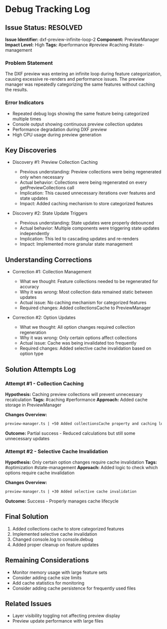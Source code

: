 # Debug Tracking Log

## Issue Status: RESOLVED
**Issue Identifier:** dxf-preview-infinite-loop-2
**Component:** PreviewManager
**Impact Level:** High
**Tags:** #performance #preview #caching #state-management

### Problem Statement
The DXF preview was entering an infinite loop during feature categorization, causing excessive re-renders and performance issues. The preview manager was repeatedly categorizing the same features without caching the results.

### Error Indicators
- Repeated debug logs showing the same feature being categorized multiple times
- Console output showing continuous preview collection updates
- Performance degradation during DXF preview
- High CPU usage during preview generation

## Key Discoveries
- Discovery #1: Preview Collection Caching
  - Previous understanding: Preview collections were being regenerated only when necessary
  - Actual behavior: Collections were being regenerated on every getPreviewCollections call
  - Implication: This caused unnecessary iterations over features and state updates
  - Impact: Added caching mechanism to store categorized features

- Discovery #2: State Update Triggers
  - Previous understanding: State updates were properly debounced
  - Actual behavior: Multiple components were triggering state updates independently
  - Implication: This led to cascading updates and re-renders
  - Impact: Implemented more granular state management

## Understanding Corrections
- Correction #1: Collection Management
  - What we thought: Feature collections needed to be regenerated for accuracy
  - Why it was wrong: Most collection data remained static between updates
  - Actual issue: No caching mechanism for categorized features
  - Required changes: Added collectionsCache to PreviewManager

- Correction #2: Option Updates
  - What we thought: All option changes required collection regeneration
  - Why it was wrong: Only certain options affect collections
  - Actual issue: Cache was being invalidated too frequently
  - Required changes: Added selective cache invalidation based on option type

## Solution Attempts Log

### Attempt #1 - Collection Caching
**Hypothesis:** Caching preview collections will prevent unnecessary recalculation
**Tags:** #caching #performance
**Approach:** Added cache storage in PreviewManager

**Changes Overview:**
```diff
preview-manager.ts | +50 Added collectionsCache property and caching logic
```

**Outcome:** Partial success - Reduced calculations but still some unnecessary updates

### Attempt #2 - Selective Cache Invalidation
**Hypothesis:** Only certain option changes require cache invalidation
**Tags:** #optimization #state-management
**Approach:** Added logic to check which options require cache invalidation

**Changes Overview:**
```diff
preview-manager.ts | +30 Added selective cache invalidation
```

**Outcome:** Success - Properly manages cache lifecycle

## Final Solution
1. Added collections cache to store categorized features
2. Implemented selective cache invalidation
3. Changed console.log to console.debug
4. Added proper cleanup on feature updates

## Remaining Considerations
- Monitor memory usage with large feature sets
- Consider adding cache size limits
- Add cache statistics for monitoring
- Consider adding cache persistence for frequently used files

## Related Issues
- Layer visibility toggling not affecting preview display
- Preview update performance with large files
